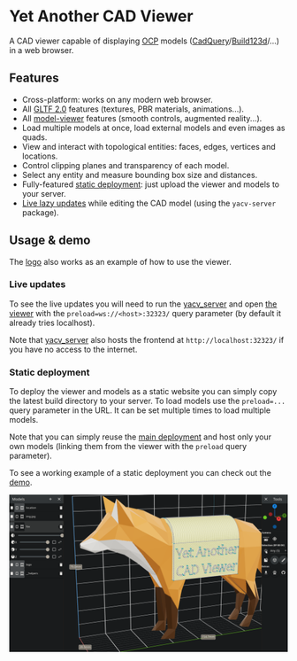 # Yet Another CAD Viewer

A CAD viewer capable of displaying [OCP](https://github.com/CadQuery/OCP)
models ([CadQuery](https://github.com/CadQuery/cadquery)/[Build123d](https://github.com/gumyr/build123d)/...)
in a web browser.

## Features

- Cross-platform: works on any modern web browser.
- All [GLTF 2.0](https://www.khronos.org/gltf/) features (textures, PBR materials, animations...).
- All [model-viewer](https://modelviewer.dev/) features (smooth controls, augmented reality...).
- Load multiple models at once, load external models and even images as quads.
- View and interact with topological entities: faces, edges, vertices and locations.
- Control clipping planes and transparency of each model.
- Select any entity and measure bounding box size and distances.
- Fully-featured [static deployment](#static-deployment): just upload the viewer and models to your server.
- [Live lazy updates](#live-updates) while editing the CAD model (using the `yacv-server` package).

## Usage & demo

The [logo](yacv_server/logo.py) also works as an example of how to use the viewer.

### Live updates

To see the live updates you will need to run the [yacv_server](yacv_server) and
open [the viewer](https://yeicor-3d.github.io/yet-another-cad-viewer/) with
the `preload=ws://<host>:32323/` query parameter (by default it already tries localhost).

Note that [yacv_server](yacv_server) also hosts the frontend at `http://localhost:32323/` if you have no access to the
internet.

### Static deployment

To deploy the viewer and models as a static website you can simply copy the latest build directory to your server.
To load models use the `preload=...` query parameter in the URL.
It can be set multiple times to load multiple models.

Note that you can simply reuse the [main deployment](https://yeicor-3d.github.io/yet-another-cad-viewer/) and host only
your own models (linking them from the viewer with the `preload` query parameter).

To see a working example of a static deployment you can check out
the [demo](https://yeicor-3d.github.io/yet-another-cad-viewer/?preload=base.glb&preload=fox.glb&preload=img.jpg.glb&preload=location.glb).

![Demo](assets/screenshot.png)
